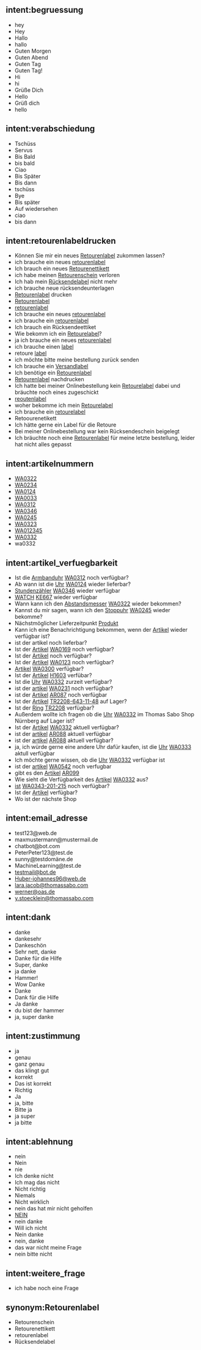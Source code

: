 ## intent:begruessung
- hey
- Hey
- Hallo
- hallo
- Guten Morgen
- Guten Abend
- Guten Tag
- Guten Tag!
- Hi
- hi
- Grüße Dich
- Hello
- Grüß dich
- hello

## intent:verabschiedung
- Tschüss
- Servus
- Bis Bald
- bis bald
- Ciao
- Bis Später
- Bis dann
- tschüss
- Bye
- Bis später
- Auf wiedersehen
- ciao
- bis dann

## intent:retourenlabeldrucken
- Können Sie mir ein neues [Retourenlabel](label) zukommen lassen?
- ich brauche ein neues [retourenlabel](label:Retourenlabel)
- Ich brauch ein neues [Retourenettikett](label:Retourenlabel)
- ich habe meinen [Retourenschein](label:Retourenlabel) verloren
- Ich hab mein [Rücksendelabel](label:Retourenlabel) nicht mehr
- ich brauche neue rücksendeunterlagen
- [Retourenlabel](label) drucken
- [Retourenlabel](label)
- [retourenlabel](label:Retourenlabel)
- Ich brauche ein neues [retourenlabel](label:Retourenlabel)
- ich brauche ein [retourenlabel](label:Retourenlabel)
- Ich brauch ein Rücksendeettiket
- Wie bekomm ich ein [Retourelabel](label)?
- ja ich brauche ein neues [retourenlabel](label:Retourenlabel)
- ich brauche einen [label](label)
- retoure [label](label)
- ich möchte bitte meine bestellung zurück senden
- Ich brauche ein [Versandlabel](label)
- Ich benötige ein [Retourenlabel](label)
- [Retourenlabel](label) nachdrucken
- Ich hatte bei meiner Onlinebestellung kein [Retourelabel](label) dabei und bräuchte noch eines zugeschickt
- [reoutenlabel](label)
- woher bekomme ich mein [Retourelabel](label)
- ich brauche ein [retourelabel](label)
- Retoourenetikett
- Ich hätte gerne ein Label für die Retoure
- Bei meiner Onlinebestellung war kein Rücksendeschein beigelegt
- Ich bräuchte noch eine [Retourenlabel](label) für meine letzte bestellung, leider hat nicht alles gepasst

## intent:artikelnummern
- [WA0322](artikel)
- [WA0234](artikel)
- [WA0124](artikel)
- [WA0033](artikel)
- [WA0312](artikel)
- [WA0346](artikel)
- [WA0245](artikel)
- [WA0323](artikel)
- [WA012345](artikel)
- [WA0332](artikel)
- wa0332

## intent:artikel_verfuegbarkeit
- Ist die [Armbanduhr](artikelbezeichnung) [WA0312](artikel) noch verfügbar?
- Ab wann ist die [Uhr](artikelbezeichnung) [WA0124](artikel) wieder lieferbar?
- [Stundenzähler](artikelbezeichnung) [WA0346](artikel) wieder verfügbar
- [WATCH](artikelbezeichnung) [KE667](artikel) wieder verfügbar
- Wann kann ich den [Abstandsmesser](artikelbezeichnung) [WA0322](artikel) wieder bekommen?
- Kannst du mir sagen, wann ich den [Stoppuhr](artikelbezeichnung) [WA0245](artikel) wieder bekomme?
- Nächstmöglicher Lieferzeitpunkt [Produkt](artikelbezeichnung)
- Kann ich eine Benachrichtigung bekommen, wenn der [Artikel](artikelbezeichnung) wieder verfügbar ist?
- ist der artikel noch lieferbar?
- Ist der [Artikel](artikelbezeichnung) [WA0169](artikel) noch verfügbar?
- Ist der [Artikel](artikelbezeichnung) noch verfügbar?
- Ist der [Artikel](artikelbezeichnung) [WA0123](artikel) noch verfügbar?
- [Artikel](artikelbezeichnung) [WA0300](artikel) verfügbar?
- Ist der [Artikel](artikelbezeichnung) [H1603](artikel) verfübar?
- Ist die [Uhr](artikelbezeichnung) [WA0332](artikel) zurzeit verfügbar?
- ist der [artikel](artikelbezeichnung) [WA0231](artikel) noch verfügbar?
- ist der [Artikel](artikelbezeichnung) [AR087](artikel) noch verfügbar
- Ist der [Artikel](artikelbezeichnung) [TR2208-643-11-48](artikel) auf Lager?
- Ist der [Ring](artikelbezeichnung) [TR2208](artikel) verfügbar?
- Außerdem wollte ich fragen ob die [Uhr](artikelbezeichnung) [WA0332](artikel) im Thomas Sabo Shop Nürnberg auf Lager ist?
- Ist der [Artikel](artikelbezeichnung) [WA0332](artikel) aktuell verfügbar?
- ist der [artikel](artikelbezeichnung) [AR088](artikel) aktuell verfügbar
- ist der [artikel](artikelbezeichnung) [AR088](artikel) aktuell verfügbar?
- ja, ich würde gerne eine andere Uhr dafür kaufen, ist die [Uhr](artikelbezeichnung) [WA0333](artikel) aktull verfügbar
- Ich möchte gerne wissen, ob die [Uhr](artikelbezeichnung) [WA0332](artikel) verfügbar ist
- ist der [artikel](artikelbezeichnung) [WA0542](artikel) noch verfugbar
- gibt es den [Artikel](artikelbezeichnung) [AR099](artikel)
- Wie sieht die Verfügbarkeit des [Artikel](artikelbezeichnung) [WA0332](artikel) aus?
- [ist](artikelbezeichnung) [WA0343-201-215](artikel) noch verfügbar?
- Ist der [Artikel](artikelbezeichnung) verfügbar?
- Wo ist der nächste Shop

## intent:email_adresse
- test123[@](mail)web.de
- maxmustermann[@](mail)mustermail.de
- chatbot[@](mail)bot.com
- PeterPeter123[@](mail)test.de
- sunny[@](mail)testdomäne.de
- MachineLearning[@](mail)test.de
- testmail@bot.de
- Huber-johannes96@web.de
- lara.jacob@thomassabo.com
- werner@oas.de
- y.stoecklein@thomassabo.com

## intent:dank
- danke
- dankesehr
- Dankeschön
- Sehr nett, danke
- Danke für die Hilfe
- Super, danke
- ja danke
- Hammer!
- Wow Danke
- Danke
- Dank für die Hilfe
- Ja danke
- du bist der hammer
- ja, super danke

## intent:zustimmung
- ja
- genau
- ganz genau
- das klingt gut
- korrekt
- Das ist korrekt
- Richtig
- Ja
- ja, bitte
- Bitte ja
- ja super
- ja bitte

## intent:ablehnung
- nein
- Nein
- nie
- Ich denke nicht
- Ich mag das nicht
- Nicht richtig
- Niemals
- Nicht wirklich
- nein das hat mir nicht geholfen
- [NEIN](artikel)
- nein danke
- Will ich nicht
- Nein danke
- nein, danke
- das war nicht meine Frage
- nein bitte nicht

## intent:weitere_frage
- ich habe noch eine Frage

## synonym:Retourenlabel
- Retourenschein
- Retourenettikett
- retourenlabel
- Rücksendelabel
